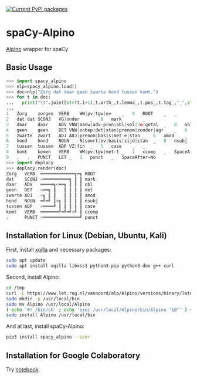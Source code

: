 [![Current PyPI packages](https://badge.fury.io/py/spacy-alpino.svg)](https://pypi.org/project/spacy-alpino/)

# spaCy-Alpino

[Alpino](http://www.let.rug.nl/vannoord/alp/Alpino/) wrapper for spaCy

## Basic Usage

```py
>>> import spacy_alpino
>>> nlp=spacy_alpino.load()
>>> doc=nlp("Zorg dat daar geen zwarte hond tussen komt.")
>>> for t in doc:
...   print("\t".join([str(t.i+1),t.orth_,t.lemma_,t.pos_,t.tag_,"_",str(0 if t.head==t else t.head.i+1),t.dep_,"_","_" if t.whitespace_ else "SpaceAfter=No"]))
...
1	Zorg	zorgen	VERB	WW|pv|tgw|ev	_	0	ROOT	_	_
2	dat	dat	SCONJ	VG|onder	_	8	mark	_	_
3	daar	daar	ADV	VNW|aanw|adv-pron|obl|vol|3o|getal	_	8	obl	_	_
4	geen	geen	DET	VNW|onbep|det|stan|prenom|zonder|agr	_	6	det	_	_
5	zwarte	zwart	ADJ	ADJ|prenom|basis|met-e|stan	_	6	amod	_	_
6	hond	hond	NOUN	N|soort|ev|basis|zijd|stan	_	8	nsubj	_	_
7	tussen	tussen	ADP	VZ|fin	_	3	case	_	_
8	komt	komen	VERB	WW|pv|tgw|met-t	_	1	ccomp	_	SpaceAfter=No
9	.	.	PUNCT	LET	_	1	punct	_	SpaceAfter=No
>>> import deplacy
>>> deplacy.render(doc)
Zorg   VERB  ═════════════╗═╗ ROOT
dat    SCONJ <══════════╗ ║ ║ mark
daar   ADV   ═════╗<══╗ ║ ║ ║ obl
geen   DET   <══╗ ║   ║ ║ ║ ║ det
zwarte ADJ   <╗ ║ ║   ║ ║ ║ ║ amod
hond   NOUN  ═╝═╝ ║<╗ ║ ║ ║ ║ nsubj
tussen ADP   <════╝ ║ ║ ║ ║ ║ case
komt   VERB  ═══════╝═╝═╝<╝ ║ ccomp
.      PUNCT <══════════════╝ punct
```

## Installation for Linux (Debian, Ubuntu, Kali)

First, install [xqilla](http://xqilla.sourceforge.net/) and necessary packages:

```sh
sudo apt update
sudo apt install xqilla libxss1 python3-pip python3-dev g++ curl
```

Second, install Alpino:

```sh
cd /tmp
curl -L https://www.let.rug.nl/vannoord/alp/Alpino/versions/binary/latest.tar.gz | tar xzf -
sudo mkdir -p /usr/local/bin
sudo mv Alpino /usr/local/Alpino
( echo '#! /bin/sh' ; echo 'exec /usr/local/Alpino/bin/Alpino "$@"' ) > Alpino
sudo install Alpino /usr/local/bin
```

And at last, install spaCy-Alpino:

```sh
pip3 install spacy_alpino --user
```

## Installation for Google Colaboratory

Try [notebook](https://colab.research.google.com/github/KoichiYasuoka/spaCy-Alpino/blob/main/spacy_alpino.ipynb).

